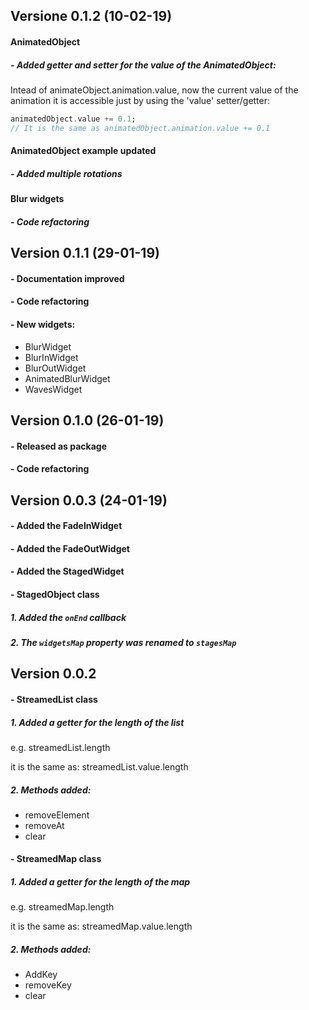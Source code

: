 ## Versione 0.1.2 (10-02-19)

#### AnimatedObject
##### - Added getter and setter for the value of the AnimatedObject:

Intead of animateObject.animation.value, now the current value of the animation it is accessible just by using the 'value' setter/getter:

```dart
animatedObject.value += 0.1; 
// It is the same as animatedObject.animation.value += 0.1
```

#### AnimatedObject example updated
##### - Added multiple rotations

#### Blur widgets
##### - Code refactoring


## Version 0.1.1 (29-01-19)

#### - Documentation improved
#### - Code refactoring
#### - New widgets:
- BlurWidget
- BlurInWidget
- BlurOutWidget
- AnimatedBlurWidget
- WavesWidget


## Version 0.1.0 (26-01-19)

#### - Released as package
#### - Code refactoring


## Version 0.0.3 (24-01-19)

#### - Added the FadeInWidget
#### - Added the FadeOutWidget
#### - Added the StagedWidget

#### - StagedObject class

##### 1. Added the ```onEnd``` callback
##### 2. The ```widgetsMap``` property was renamed to ```stagesMap```


## Version 0.0.2

#### - StreamedList class

##### 1. Added a getter for the length of the list
   
   e.g. 
   streamedList.length

   it is the same as:
   streamedList.value.length


##### 2. Methods added:
*  removeElement
*  removeAt
*  clear

#### - StreamedMap class

##### 1. Added a getter for the length of the map
   
   e.g. 
   streamedMap.length

   it is the same as:
   streamedMap.value.length

##### 2. Methods added:
*  AddKey
*  removeKey
*  clear